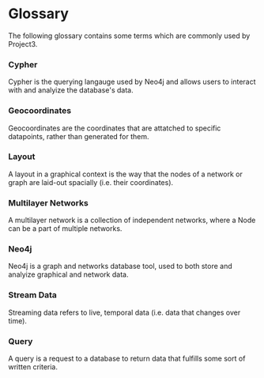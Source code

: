# Glossary

The following glossary contains some terms which are commonly used by Project3.

### Cypher
Cypher is the querying langauge used by Neo4j and allows users to interact with and analyize the database's data.

### Geocoordinates
Geocoordinates are the coordinates that are attatched to specific datapoints, rather than generated for them.

### Layout
A layout in a graphical context is the way that the nodes of a network or graph are laid-out spacially (i.e. their coordinates).

### Multilayer Networks
A multilayer network is a collection of independent networks, where a Node can be a part of multiple networks.

### Neo4j
Neo4j is a graph and networks database tool, used to both store and analyize graphical and network data.

### Stream Data
Streaming data refers to live, temporal data (i.e. data that changes over time).

### Query
A query is a request to a database to return data that fulfills some sort of written criteria.